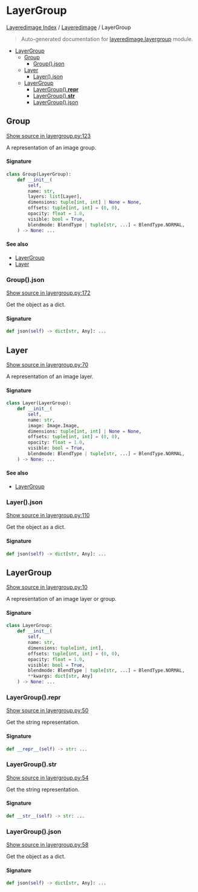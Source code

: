 # LayerGroup

[Layeredimage Index](../README.md#layeredimage-index) / [Layeredimage](./index.md#layeredimage) / LayerGroup

> Auto-generated documentation for [layeredimage.layergroup](../../../layeredimage/layergroup.py) module.

- [LayerGroup](#layergroup)
  - [Group](#group)
    - [Group().json](#group()json)
  - [Layer](#layer)
    - [Layer().json](#layer()json)
  - [LayerGroup](#layergroup-1)
    - [LayerGroup().__repr__](#layergroup()__repr__)
    - [LayerGroup().__str__](#layergroup()__str__)
    - [LayerGroup().json](#layergroup()json)

## Group

[Show source in layergroup.py:123](../../../layeredimage/layergroup.py#L123)

A representation of an image group.

#### Signature

```python
class Group(LayerGroup):
    def __init__(
        self,
        name: str,
        layers: list[Layer],
        dimensions: tuple[int, int] | None = None,
        offsets: tuple[int, int] = (0, 0),
        opacity: float = 1.0,
        visible: bool = True,
        blendmode: BlendType | tuple[str, ...] = BlendType.NORMAL,
    ) -> None: ...
```

#### See also

- [LayerGroup](#layergroup)
- [Layer](#layer)

### Group().json

[Show source in layergroup.py:172](../../../layeredimage/layergroup.py#L172)

Get the object as a dict.

#### Signature

```python
def json(self) -> dict[str, Any]: ...
```



## Layer

[Show source in layergroup.py:70](../../../layeredimage/layergroup.py#L70)

A representation of an image layer.

#### Signature

```python
class Layer(LayerGroup):
    def __init__(
        self,
        name: str,
        image: Image.Image,
        dimensions: tuple[int, int] | None = None,
        offsets: tuple[int, int] = (0, 0),
        opacity: float = 1.0,
        visible: bool = True,
        blendmode: BlendType | tuple[str, ...] = BlendType.NORMAL,
    ) -> None: ...
```

#### See also

- [LayerGroup](#layergroup)

### Layer().json

[Show source in layergroup.py:110](../../../layeredimage/layergroup.py#L110)

Get the object as a dict.

#### Signature

```python
def json(self) -> dict[str, Any]: ...
```



## LayerGroup

[Show source in layergroup.py:10](../../../layeredimage/layergroup.py#L10)

A representation of an image layer or group.

#### Signature

```python
class LayerGroup:
    def __init__(
        self,
        name: str,
        dimensions: tuple[int, int],
        offsets: tuple[int, int] = (0, 0),
        opacity: float = 1.0,
        visible: bool = True,
        blendmode: BlendType | tuple[str, ...] = BlendType.NORMAL,
        **kwargs: dict[str, Any]
    ) -> None: ...
```

### LayerGroup().__repr__

[Show source in layergroup.py:50](../../../layeredimage/layergroup.py#L50)

Get the string representation.

#### Signature

```python
def __repr__(self) -> str: ...
```

### LayerGroup().__str__

[Show source in layergroup.py:54](../../../layeredimage/layergroup.py#L54)

Get the string representation.

#### Signature

```python
def __str__(self) -> str: ...
```

### LayerGroup().json

[Show source in layergroup.py:58](../../../layeredimage/layergroup.py#L58)

Get the object as a dict.

#### Signature

```python
def json(self) -> dict[str, Any]: ...
```
